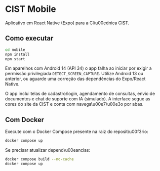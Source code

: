 # CIST Mobile

Aplicativo em React Native (Expo) para a Cl\u00ednica CIST.

## Como executar

```bash
cd mobile
npm install
npm start
```

Em aparelhos com Android 14 (API 34) o app falha ao iniciar por exigir a
permissão privilegiada `DETECT_SCREEN_CAPTURE`. Utilize Android 13 ou
anterior, ou aguarde uma correção das dependências do Expo/React Native.

O app inclui telas de cadastro/login, agendamento de consultas, envio de documentos e chat de suporte com IA (simulado). A interface segue as cores do site da CIST e conta com navega\u00e7\u00e3o por abas.

## Com Docker

Execute com o Docker Compose presente na raiz do reposit\u00f3rio:

```bash
docker compose up
```


Se precisar atualizar depend\u00eancias:

```bash
docker compose build --no-cache
docker compose up
```
